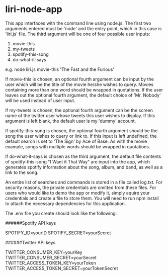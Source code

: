 # liri-node-app

This app interfaces with the command line using node.js. The first two arguments entered must be 'node' and the entry point, which in this case is 'liri.js' file. The third argument will be one of four possible user inputs: 
1. movie-this
2. my-tweets
3. spotify-this-song
4. do-what-it-says

e.g. node liri.js movie-this 'The Fast and the Furious'

If movie-this is chosen, an optional fourth argument can be input by the user which will be the title of the movie he/she wishes to query. Movies containing more than one word should be wrapped in quotations. If the user leaves out the optional fourth argument, the default choice of 'Mr. Nobody' will be used instead of user input.

If my-tweets is chosen, the optional fourth argument can be the screen name of the twitter user whose tweets this user wishes to display. If this argument is left blank, the default user is my 'dummy' account.

If spotify-this-song is chosen, the optional fourth argument should be the song the user wishes to query or link to. If this input is left undefined, the default search is set to 'The Sign' by Ace of Base. As with the movie example, songs with multiple words should be wrapped in quotations.

If do-what-it-says is chosen as the third argument, the default file contents of spotify-this-song "I Want it That Way" are input into the app, which generates spotify information about the song, album, and band, as well as a link to the song.

An entire list of searches and commands is stored in a file called log.txt. For security reasons, the private credentials are omitted from these files. For users who would like to demo the app or modify it, simply aquire your credentials and create a file to store them. You will need to run npm install to attach the necessary dependencies for this application.

The .env file you create should look like the following:

 ######Spotify API keys

SPOTIFY_ID=yourID
SPOTIFY_SECRET=yourSecret

 ######Twitter API keys

TWITTER_CONSUMER_KEY=yourKey
TWITTER_CONSUMER_SECRET=yourSecret
TWITTER_ACCESS_TOKEN_KEY=yourToken
TWITTER_ACCESS_TOKEN_SECRET=yourTokenSecret
